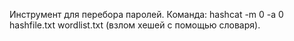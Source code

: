 Инструмент для перебора паролей. 
Команда: hashcat -m 0 -a 0 hashfile.txt wordlist.txt (взлом хешей с помощью словаря).